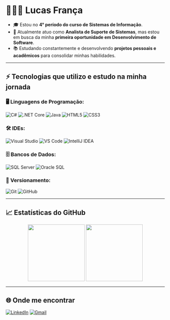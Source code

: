 # 👩🏻‍💻 Lucas França

- 🎓 Estou no **4° período do curso de Sistemas de Informação**.  
- 💼 Atualmente atuo como **Analista de Suporte de Sistemas**, mas estou em busca da minha **primeira oportunidade em Desenvolvimento de Software**.  
- 📚 Estudando constantemente e desenvolvendo **projetos pessoais e acadêmicos** para consolidar minhas habilidades.  

---

## ⚡ Tecnologias que utilizo e estudo na minha jornada

### 🖥️ Linguagens de Programação:
![C#](https://img.shields.io/badge/C%23-239120?style=for-the-badge&logo=csharp&logoColor=white)
![.NET Core](https://img.shields.io/badge/.NET_Core-512BD4?style=for-the-badge&logo=dotnet&logoColor=white)
![Java](https://img.shields.io/badge/Java-007396?style=for-the-badge&logo=java&logoColor=white)
![HTML5](https://img.shields.io/badge/HTML5-E34F26?style=for-the-badge&logo=html5&logoColor=white)
![CSS3](https://img.shields.io/badge/CSS3-1572B6?style=for-the-badge&logo=css3&logoColor=white)

### 🛠️ IDEs:
![Visual Studio](https://img.shields.io/badge/Visual_Studio-5C2D91?style=for-the-badge&logo=visualstudio&logoColor=white)
![VS Code](https://img.shields.io/badge/VS_Code-007ACC?style=for-the-badge&logo=visualstudiocode&logoColor=white)
![IntelliJ IDEA](https://img.shields.io/badge/IntelliJ-000000?style=for-the-badge&logo=intellijidea&logoColor=white)

### 🗄️ Bancos de Dados:
![SQL Server](https://img.shields.io/badge/SQL_Server-CC2927?style=for-the-badge&logo=microsoftsqlserver&logoColor=white)
![Oracle SQL](https://img.shields.io/badge/Oracle_SQL-F80000?style=for-the-badge&logo=oracle&logoColor=white)

### 🔄 Versionamento:
![Git](https://img.shields.io/badge/GIT-F05032?style=for-the-badge&logo=git&logoColor=white)
![GitHub](https://img.shields.io/badge/GitHub-181717?style=for-the-badge&logo=github&logoColor=white)

---

## 📈 Estatísticas do GitHub
<p align="center">
  <img height="180em" src="https://github-readme-stats.vercel.app/api?username=SEU_USUARIO&show_icons=true&theme=tokyonight&include_all_commits=true&count_private=true"/>
  <img height="180em" src="https://github-readme-stats.vercel.app/api/top-langs/?username=SEU_USUARIO&layout=compact&langs_count=7&theme=tokyonight"/>
</p>

---

## 🌐 Onde me encontrar
[![LinkedIn](https://img.shields.io/badge/LinkedIn-0A66C2?style=for-the-badge&logo=linkedin&logoColor=white)](https://www.linkedin.com/in/SEU-LINKEDIN)
[![Gmail](https://img.shields.io/badge/Gmail-EA4335?style=for-the-badge&logo=gmail&logoColor=white)](mailto:SEU-EMAIL)
